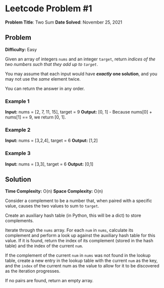 # Leetcode Problem #1

**Problem Title**: Two Sum
**Date Solved**: November 25, 2021

## Problem

**Difficulty:** Easy

Given an array of integers `nums` and an integer `target`, return *indices of the two numbers such that they add up to `target`*.

You may assume that each input would have **_exactly_ one solution**, and you may not use the *same* element twice.

You can return the answer in any order.

### Example 1

**Input:** nums = [2, 7, 11, 15], target = 9
**Output:** [0, 1] - Because nums[0] + nums[1] == 9, we return [0, 1].

### Example 2

**Input:** nums = [3,2,4], target = 6
**Output:** [1,2]

### Example 3

**Input:** nums = [3,3], target = 6
**Output:** [0,1]

## Solution

**Time Complexity:** O(n)
**Space Complexity:** O(n)

Consider a complement to be a number that, when paired with a specific value, causes the two values
to sum to `target`.

Create an auxiliary hash table (in Python, this will be a dict) to store complements.

Iterate through the `nums` array. For each `num` in `nums`, calculate its complement and perform a look up
against the auxiliary hash table for this value. If it is found, return the index of its complement (stored in the hash table) and the index of the current `num`.

If the complement of the current `num` in `nums` was not found in the lookup table, create a new entry in the lookup table with the current `num` as the key, and the `index` of the current num as the value to allow for it to be discovered as the iteration progresses.

If no pairs are found, return an empty array.